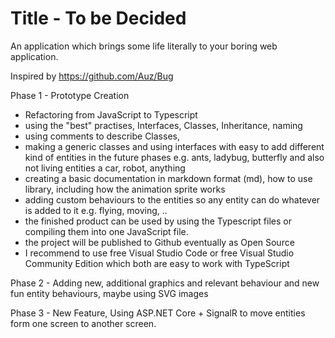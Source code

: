 # Title - To be Decided
An application which brings some life literally to your boring web application.

Inspired by https://github.com/Auz/Bug

Phase 1 - Prototype Creation
- Refactoring from JavaScript to Typescript
- using the "best" practises, Interfaces, Classes, Inheritance, naming 
- using comments to describe Classes,
- making a generic classes and using interfaces with easy to add different kind of entities in the future phases e.g. ants, ladybug, butterfly and also not living entities a car, robot, anything 
- creating a basic documentation in markdown format (md), how to use library, including how the animation sprite works
- adding custom behaviours to the entities so any entity can do whatever is added to it e.g. flying, moving, .. 
- the finished product can be used by using the Typescript files or compiling them into one JavaScript file.
- the project will be published to Github eventually as Open Source
- I recommend to use free Visual Studio Code or free Visual Studio Community Edition which both are easy to work with TypeScript

Phase 2 - Adding new, additional graphics and relevant behaviour and new fun entity behaviours, maybe using SVG images

Phase 3 - New Feature, Using ASP.NET Core + SignalR to move entities form one screen to another screen.
